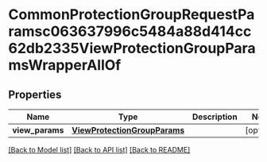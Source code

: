 # CommonProtectionGroupRequestParamsc063637996c5484a88d414cc62db2335ViewProtectionGroupParamsWrapperAllOf


## Properties
Name | Type | Description | Notes
------------ | ------------- | ------------- | -------------
**view_params** | [**ViewProtectionGroupParams**](ViewProtectionGroupParams.md) |  | [optional] 

[[Back to Model list]](../README.md#documentation-for-models) [[Back to API list]](../README.md#documentation-for-api-endpoints) [[Back to README]](../README.md)


